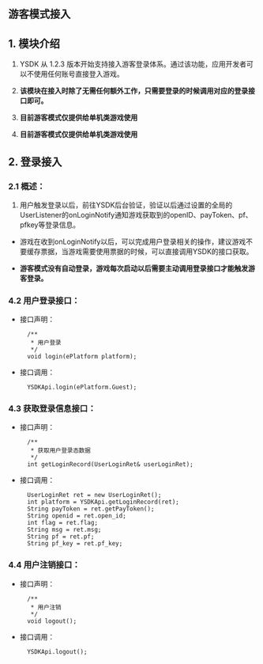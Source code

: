 ## 游客模式接入

## 1. 模块介绍

1. YSDK 从 1.2.3 版本开始支持接入游客登录体系。通过该功能，应用开发者可以不使用任何账号直接登入游戏。

2. **该模块在接入时除了无需任何额外工作，只需要登录的时候调用对应的登录接口即可。**

3. **目前游客模式仅提供给单机类游戏使用**

3. **目前游客模式仅提供给单机类游戏使用**

## 2. 登录接入

### 2.1 概述：

1. 用户触发登录以后，前往YSDK后台验证，验证以后通过设置的全局的UserListener的onLoginNotify通知游戏获取到的openID、payToken、pf、pfkey等登录信息。

- 游戏在收到onLoginNotify以后，可以完成用户登录相关的操作，建议游戏不要缓存票据，当游戏需要使用票据的时候，可以直接调用YSDK的接口获取。

- **游客模式没有自动登录，游戏每次启动以后需要主动调用登录接口才能触发游客登录。**


### 4.2 用户登录接口：

- 接口声明：

		/**
	     * 用户登录
	     */
		void login(ePlatform platform);
	
- 接口调用：
 
 		YSDKApi.login(ePlatform.Guest);
 		
### 4.3 获取登录信息接口：

- 接口声明：

		/**
	     * 获取用户登录态数据
	     */
		int getLoginRecord(UserLoginRet& userLoginRet);
	
- 接口调用：
 
 		UserLoginRet ret = new UserLoginRet();
    	int platform = YSDKApi.getLoginRecord(ret);
    	String payToken = ret.getPayToken();
    	String openid = ret.open_id;
    	int flag = ret.flag;
    	String msg = ret.msg;
    	String pf = ret.pf;
    	String pf_key = ret.pf_key;

### 4.4 用户注销接口：

- 接口声明：

		/**
	     * 用户注销
	     */
		void logout();
	
- 接口调用：
 
 		YSDKApi.logout();
 		
